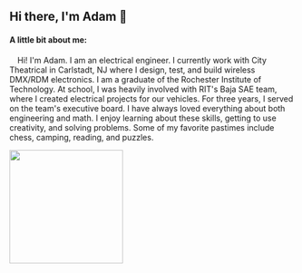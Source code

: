 ## Hi there, I'm Adam 👋

#### A little bit about me:

&ensp;&ensp;Hi! I'm Adam. I am an electrical engineer. I currently work with City Theatrical in Carlstadt, NJ where I design, test, and build wireless DMX/RDM electronics. I am a graduate of the Rochester Institute of Technology. At school, I was heavily involved with RIT's Baja SAE team, where I created electrical projects for our vehicles. For three years, I served on the team's executive board. I have always loved everything about both engineering and math. I enjoy learning about these skills, getting to use creativity, and solving problems. Some of my favorite pastimes include chess, camping, reading, and puzzles.

<div>
  <img height="200px" src="https://github-readme-stats.vercel.app/api/top-langs/?username=AdamSeidman&layout=compact&langs_count=8&hide=html,freemarker,css&theme=transparent&hide_border=true&text_color=0050b9&size_weight=0.2&count_weight=1"/>
</div>
